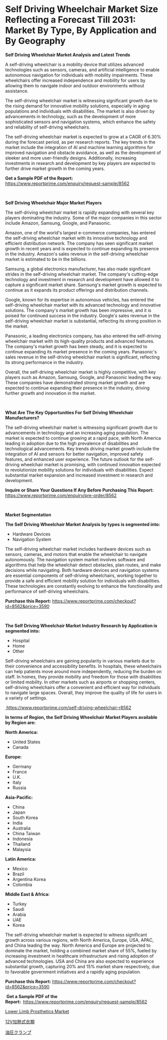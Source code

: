 <p><h1>Self Driving Wheelchair Market Size Reflecting a Forecast Till 2031: Market By Type, By Application and By Geography</h1></p><p><strong>Self Driving Wheelchair Market Analysis and Latest Trends</strong></p>
<p><p>A self-driving wheelchair is a mobility device that utilizes advanced technologies such as sensors, cameras, and artificial intelligence to enable autonomous navigation for individuals with mobility impairments. These wheelchairs offer increased independence and mobility for users by allowing them to navigate indoor and outdoor environments without assistance.</p><p>The self-driving wheelchair market is witnessing significant growth due to the rising demand for innovative mobility solutions, especially in aging populations and individuals with disabilities. The market is also driven by advancements in technology, such as the development of more sophisticated sensors and navigation systems, which enhance the safety and reliability of self-driving wheelchairs.</p><p>The self-driving wheelchair market is expected to grow at a CAGR of 6.30% during the forecast period, as per research reports. The key trends in the market include the integration of AI and machine learning algorithms for improved navigation and obstacle avoidance, as well as the development of sleeker and more user-friendly designs. Additionally, increasing investments in research and development by key players are expected to further drive market growth in the coming years.</p></p>
<p><strong>Get a Sample PDF of the Report:&nbsp;</strong> <a href="https://www.reportprime.com/enquiry/request-sample/8562">https://www.reportprime.com/enquiry/request-sample/8562</a></p>
<p>&nbsp;</p>
<p><strong>Self Driving Wheelchair Major Market Players</strong></p>
<p><p>The self-driving wheelchair market is rapidly expanding with several key players dominating the industry. Some of the major companies in this sector include Amazon, Samsung, Google, and Panasonic. </p><p>Amazon, one of the world's largest e-commerce companies, has entered the self-driving wheelchair market with its innovative technology and efficient distribution network. The company has seen significant market growth in recent years and is expected to continue expanding its presence in the industry. Amazon's sales revenue in the self-driving wheelchair market is estimated to be in the billions.</p><p>Samsung, a global electronics manufacturer, has also made significant strides in the self-driving wheelchair market. The company's cutting-edge technology and investment in research and development have allowed it to capture a significant market share. Samsung's market growth is expected to continue as it expands its product offerings and distribution channels.</p><p>Google, known for its expertise in autonomous vehicles, has entered the self-driving wheelchair market with its advanced technology and innovative solutions. The company's market growth has been impressive, and it is poised for continued success in the industry. Google's sales revenue in the self-driving wheelchair market is substantial, reflecting its strong position in the market.</p><p>Panasonic, a leading electronics company, has also entered the self-driving wheelchair market with its high-quality products and advanced features. The company's market growth has been steady, and it is expected to continue expanding its market presence in the coming years. Panasonic's sales revenue in the self-driving wheelchair market is significant, reflecting its strong performance in the industry.</p><p>Overall, the self-driving wheelchair market is highly competitive, with key players such as Amazon, Samsung, Google, and Panasonic leading the way. These companies have demonstrated strong market growth and are expected to continue expanding their presence in the industry, driving further growth and innovation in the market.</p></p>
<p>&nbsp;</p>
<p><strong>What Are The Key Opportunities For Self Driving Wheelchair Manufacturers?</strong></p>
<p><p>The self-driving wheelchair market is witnessing significant growth due to advancements in technology and an increasing aging population. The market is expected to continue growing at a rapid pace, with North America leading in adoption due to the high prevalence of disabilities and technological advancements. Key trends driving market growth include the integration of AI and sensors for better navigation, improved safety features, and enhanced user experience. The future outlook for the self-driving wheelchair market is promising, with continued innovation expected to revolutionize mobility solutions for individuals with disabilities.	Expect substantial market expansion and increased investment in research and development.</p></p>
<p><strong>Inquire or Share Your Questions If Any Before Purchasing This Report:</strong> <a href="https://www.reportprime.com/enquiry/pre-order/8562">https://www.reportprime.com/enquiry/pre-order/8562</a></p>
<p>&nbsp;</p>
<p><strong>Market Segmentation</strong></p>
<p><strong>The Self Driving Wheelchair Market Analysis by types is segmented into:</strong></p>
<p><ul><li>Hardware Devices</li><li>Navigation System</li></ul></p>
<p><p>The self-driving wheelchair market includes hardware devices such as sensors, cameras, and motors that enable the wheelchair to navigate autonomously. The navigation system market involves software and algorithms that help the wheelchair detect obstacles, plan routes, and make decisions while navigating. Both hardware devices and navigation systems are essential components of self-driving wheelchairs, working together to provide a safe and efficient mobility solution for individuals with disabilities. These technologies are constantly evolving to enhance the functionality and performance of self-driving wheelchairs.</p></p>
<p><strong>Purchase this Report:&nbsp;</strong><a href="https://www.reportprime.com/checkout?id=8562&price=3590">https://www.reportprime.com/checkout?id=8562&price=3590</a></p>
<p>&nbsp;</p>
<p><strong>The Self Driving Wheelchair Market Industry Research by Application is segmented into:</strong></p>
<p><ul><li>Hospital</li><li>Home</li><li>Other</li></ul></p>
<p><p>Self-driving wheelchairs are gaining popularity in various markets due to their convenience and accessibility benefits. In hospitals, these wheelchairs can help patients move around more independently, reducing the burden on staff. In homes, they provide mobility and freedom for those with disabilities or limited mobility. In other markets such as airports or shopping centers, self-driving wheelchairs offer a convenient and efficient way for individuals to navigate large spaces. Overall, they improve the quality of life for users in a variety of settings.</p></p>
<p><a href="https://www.reportprime.com/self-driving-wheelchair-r8562">&nbsp;https://www.reportprime.com/self-driving-wheelchair-r8562</a></p>
<p><strong>In terms of Region, the Self Driving Wheelchair Market Players available by Region are:</strong></p>
<p>
    <p> <strong> North America: </strong>
        <ul>
            <li>United States</li>
            <li>Canada</li>
        </ul>
        </p> 
    <p> <strong> Europe: </strong>
        <ul>
            <li>Germany</li>
            <li>France</li>
            <li>U.K.</li>
            <li>Italy</li>
            <li>Russia</li>
        </ul>
        </p> 
    <p> <strong> Asia-Pacific: </strong>
        <ul>
            <li>China</li>
            <li>Japan</li>
            <li>South Korea</li>
            <li>India</li>
            <li>Australia</li>
            <li>China Taiwan</li>
            <li>Indonesia</li>
            <li>Thailand</li>
            <li>Malaysia</li>
        </ul>
        </p> 
    <p> <strong> Latin America: </strong>
        <ul>
            <li>Mexico</li>
            <li>Brazil</li>
            <li>Argentina Korea</li>
            <li>Colombia</li>
        </ul>
        </p> 
    <p> <strong> Middle East & Africa: </strong>
        <ul>
            <li>Turkey</li>
            <li>Saudi</li>
            <li>Arabia</li>
            <li>UAE</li>
            <li>Korea</li>
        </ul>
    </p>
    </p>
<p><p>The self-driving wheelchair market is expected to witness significant growth across various regions, with North America, Europe, USA, APAC, and China leading the way. North America and Europe are projected to dominate the market, holding a combined market share of 55%, fueled by increasing investment in healthcare infrastructure and rising adoption of advanced technologies. USA and China are also expected to experience substantial growth, capturing 20% and 15% market share respectively, due to favorable government initiatives and a rapidly aging population.</p></p>
<p><strong>Purchase this Report: </strong><a href="https://www.reportprime.com/checkout?id=8562&price=3590">https://www.reportprime.com/checkout?id=8562&price=3590</a></p>
<p>&nbsp;<strong>Get a Sample PDF of the Report:&nbsp;&nbsp;</strong><a href="https://www.reportprime.com/enquiry/request-sample/8562">https://www.reportprime.com/enquiry/request-sample/8562</a></p>
<p><strong></strong></p>
<p><p><a href="https://github.com/mancsybtousav/Market-Research-Report-List-2/blob/main/lower-limb-prosthetics-market.md">Lower Limb Prosthetics Market</a></p><p><a href="https://github.com/KaydenJohns1964/Market-Research-Report-List-1/blob/main/354224722987.md">12V加熱式衣類</a></p><p><a href="https://github.com/marbadji/Market-Research-Report-List-1/blob/main/371601422986.md">油圧クランプ</a></p></p>